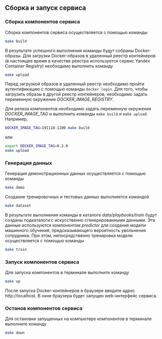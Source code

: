 ## Сборка и запуск сервиса
### Сборка компонентов сервиса
Сборка компонентов сервиса осуществляется с помощью команды
```sh
make build
```
В результате успешного выполнения команды будут собраны Docker-образы. Для загрузки Docker-образов в удаленный реестр контейнеров
(в настоящее время в качестве реестра используется сервис Yandex Container Registry) необходимо выполнить команду
```sh
make upload
```
Перед загрузкой образов в удаленный реестр необходимо пройти аутентификацию с помощью команды ```docker login```. Для того, чтобы
загрузить образы в другой реестр контейнеров, необходимо задать переменную окружения *DOCKER_IMAGE_REGISTRY*.

Для релиза компонентов необходимо задать переменную окружения *DOCKER_IMAGE_TAG* и выполнить команды ```make build``` и ```make upload```.
Например,
```sh
DOCKER_IMAGE_TAG=191118-1100 make build
```
или
```sh
export DOCKER_IMAGE_TAG=0.2.0
make upload
```

### Генерация данных
Генерация демонстрационных данных осуществляется с помощью команды
```sh
make demo
```

Создание тренировочных и тестовых данных выполняется командой
```sh
make dataset
```
В результате выполнения команды в каталоге *data/playbooks/train* будут созданы подкаталоги
с искусственно сгенерированными данными. Эта данные используются компонентом *predictor*
для создания модели машинного обучения, предсказывающего вероятность увольнения сотрудника.
При этом, непосредственно тренировка модели осуществляется с помощью команды
```sh
make train
```

### Запуск компонентов сервиса
Для запуска компонентов в терминале выполните команду
```sh
make up
```
После запуска Docker-контейнеров в браузере введите адрес http://localhost. В окне браузера будет запущен web-интерфейс сервиса.

### Останов компонентов сервиса
Для остановки запущенных на компьютере компонентов в терминале выполните команду
```sh
make down
```